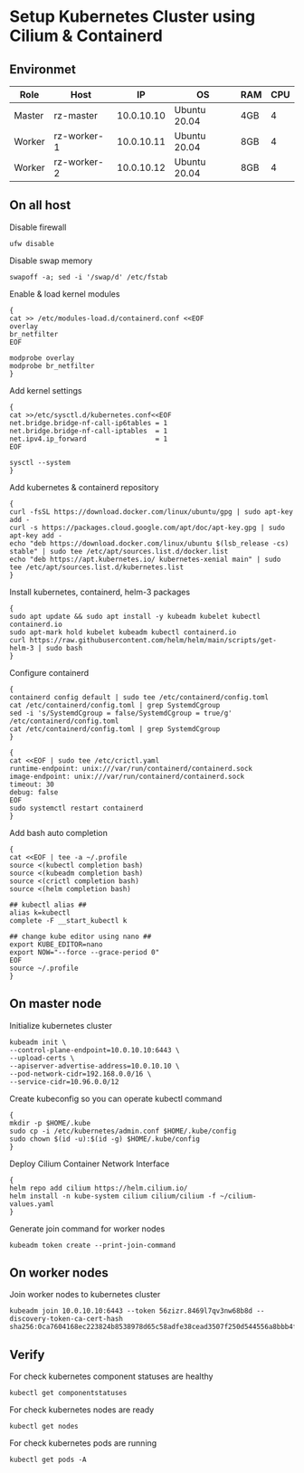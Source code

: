 # Setup Kubernetes Cluster using Cilium & Containerd

## Environmet
| Role | Host | IP | OS | RAM | CPU |
| ------ | ------ | ------ | ------ | ------ | ------ |
| Master | rz-master | 10.0.10.10 | Ubuntu 20.04 | 4GB | 4 |
| Worker | rz-worker-1 | 10.0.10.11 | Ubuntu 20.04 | 8GB | 4 |
| Worker | rz-worker-2 | 10.0.10.12 | Ubuntu 20.04 | 8GB | 4 |

## On all host
Disable firewall
```
ufw disable
``` 
Disable swap memory
```
swapoff -a; sed -i '/swap/d' /etc/fstab
```
Enable & load kernel modules
```
{
cat >> /etc/modules-load.d/containerd.conf <<EOF
overlay
br_netfilter
EOF

modprobe overlay
modprobe br_netfilter
}
```
Add kernel settings
```
{
cat >>/etc/sysctl.d/kubernetes.conf<<EOF
net.bridge.bridge-nf-call-ip6tables = 1
net.bridge.bridge-nf-call-iptables  = 1
net.ipv4.ip_forward                 = 1
EOF

sysctl --system
}
```
Add kubernetes & containerd repository
```
{
curl -fsSL https://download.docker.com/linux/ubuntu/gpg | sudo apt-key add -
curl -s https://packages.cloud.google.com/apt/doc/apt-key.gpg | sudo apt-key add -
echo "deb https://download.docker.com/linux/ubuntu $(lsb_release -cs) stable" | sudo tee /etc/apt/sources.list.d/docker.list
echo "deb https://apt.kubernetes.io/ kubernetes-xenial main" | sudo tee /etc/apt/sources.list.d/kubernetes.list
}
```
Install kubernetes, containerd, helm-3 packages
```
{
sudo apt update && sudo apt install -y kubeadm kubelet kubectl containerd.io
sudo apt-mark hold kubelet kubeadm kubectl containerd.io
curl https://raw.githubusercontent.com/helm/helm/main/scripts/get-helm-3 | sudo bash
}
```
Configure containerd
```
{
containerd config default | sudo tee /etc/containerd/config.toml
cat /etc/containerd/config.toml | grep SystemdCgroup
sed -i 's/SystemdCgroup = false/SystemdCgroup = true/g' /etc/containerd/config.toml
cat /etc/containerd/config.toml | grep SystemdCgroup
}
```
```
{
cat <<EOF | sudo tee /etc/crictl.yaml
runtime-endpoint: unix:///var/run/containerd/containerd.sock
image-endpoint: unix:///var/run/containerd/containerd.sock
timeout: 30
debug: false
EOF
sudo systemctl restart containerd 
}
```
Add bash auto completion
```
{
cat <<EOF | tee -a ~/.profile
source <(kubectl completion bash)
source <(kubeadm completion bash)
source <(crictl completion bash)
source <(helm completion bash)

## kubectl alias ##
alias k=kubectl
complete -F __start_kubectl k

## change kube editor using nano ##
export KUBE_EDITOR=nano
export NOW="--force --grace-period 0"
EOF
source ~/.profile 
}
```

## On master node
Initialize kubernetes cluster
```
kubeadm init \
--control-plane-endpoint=10.0.10.10:6443 \
--upload-certs \
--apiserver-advertise-address=10.0.10.10 \
--pod-network-cidr=192.168.0.0/16 \
--service-cidr=10.96.0.0/12
```
Create kubeconfig so you can operate kubectl command
```
{
mkdir -p $HOME/.kube
sudo cp -i /etc/kubernetes/admin.conf $HOME/.kube/config
sudo chown $(id -u):$(id -g) $HOME/.kube/config
}
```

Deploy Cilium Container Network Interface
```
{
helm repo add cilium https://helm.cilium.io/
helm install -n kube-system cilium cilium/cilium -f ~/cilium-values.yaml
}
```
Generate join command for worker nodes
```
kubeadm token create --print-join-command
```

## On worker nodes
Join worker nodes to kubernetes cluster
```
kubeadm join 10.0.10.10:6443 --token 56zizr.8469l7qv3nw68b8d --discovery-token-ca-cert-hash sha256:0ca7604168ec223824b8538978d65c58adfe38cead3507f250d544556a8bbb4f
```

## Verify
For check kubernetes component statuses are healthy
```
kubectl get componentstatuses
```
For check kubernetes nodes are ready
```
kubectl get nodes
```
For check kubernetes pods are running
```
kubectl get pods -A
```
